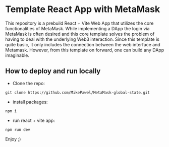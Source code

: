 # Template React App with MetaMask

This repository is a prebuild React + Vite Web App that utilizes the core functionalities of MetaMask. While implementing a DApp the login via MetaMask is often desired and this core template solves the problem of having to deal with the underlying Web3 interaction. Since this template is quite basic, it only includes the connection between the web interface and Metamask. However, from this template on forward, one can build any DApp imaginable.

## How to deploy and run locally

- Clone the repo:
```
git clone https://github.com/MikePawel/MetaMask-global-state.git
```
- install packages:
```
npm i
```
- run react + vite app:
```
npm run dev
```

Enjoy ;)
